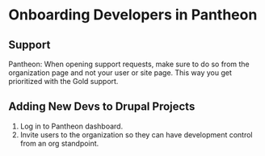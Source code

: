 # Onboarding Developers in Pantheon

## Support

Pantheon: When opening support requests, make sure to do so from the organization page and not your user or site page. This way you get prioritized with the Gold support.

## Adding New Devs to Drupal Projects

1. Log in to Pantheon dashboard.
1. Invite users to the organization so they can have development control from an org standpoint.
